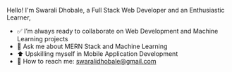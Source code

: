 Hello! I'm Swarali Dhobale, a Full Stack Web Developer and an Enthusiastic Learner,
- ✅ I’m always ready to collaborate on Web Development and Machine Learning projects
- 🔆 Ask me about MERN Stack and Machine Learning
- ⬆ Upskilling myself in Mobile Application Development
- 📧 How to reach me: swaralidhobale@gmail.com
